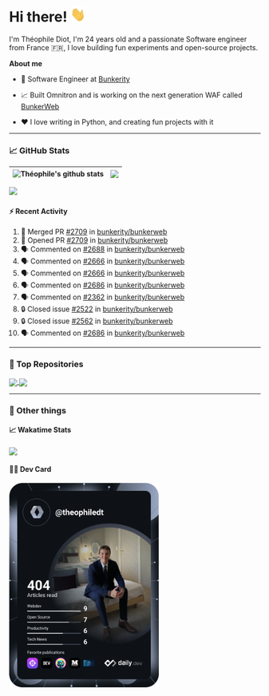 # Hi there! <img src="./wave.gif" width="30px" height="30px" />

I'm Théophile Diot, I'm 24 years old and a passionate Software engineer from France 🇫🇷, I love building fun experiments and open-source projects.

**About me**

- 💼 Software Engineer at [Bunkerity](https://www.bunkerity.com/)

- 📈 Built Omnitron and is working on the next generation WAF called [BunkerWeb](https://www.bunkerweb.io)

- ❤️ I love writing in Python, and creating fun projects with it

---

### 📈 GitHub Stats

| <img align="center" src="https://github-readme-stats.vercel.app/api?username=TheophileDiot&show_icons=true&include_all_commits=true&theme=algolia&hide_border=true&rank_icon=github" alt="Théophile's github stats" /> | <img align="center" src="https://github-readme-stats.vercel.app/api/top-langs/?username=TheophileDiot&layout=compact&theme=algolia&hide_border=true" /> |
| ---------------------------------------------------------------------------------------------------------------------------------------------------------------------------------------------------------------------- | ------------------------------------------------------------------------------------------------------------------------------------------------------- |

![](https://github-readme-activity-graph.vercel.app/graph?username=TheophileDiot&theme=tokyo-night)

#### :zap: Recent Activity

<!--START_SECTION:activity-->
1. 🎉 Merged PR [#2709](https://github.com/bunkerity/bunkerweb/pull/2709) in [bunkerity/bunkerweb](https://github.com/bunkerity/bunkerweb)
2. 💪 Opened PR [#2709](https://github.com/bunkerity/bunkerweb/pull/2709) in [bunkerity/bunkerweb](https://github.com/bunkerity/bunkerweb)
3. 🗣 Commented on [#2688](https://github.com/bunkerity/bunkerweb/issues/2688#issuecomment-3324564876) in [bunkerity/bunkerweb](https://github.com/bunkerity/bunkerweb)
4. 🗣 Commented on [#2666](https://github.com/bunkerity/bunkerweb/issues/2666#issuecomment-3324274500) in [bunkerity/bunkerweb](https://github.com/bunkerity/bunkerweb)
5. 🗣 Commented on [#2666](https://github.com/bunkerity/bunkerweb/issues/2666#issuecomment-3324268333) in [bunkerity/bunkerweb](https://github.com/bunkerity/bunkerweb)
6. 🗣 Commented on [#2686](https://github.com/bunkerity/bunkerweb/issues/2686#issuecomment-3324227878) in [bunkerity/bunkerweb](https://github.com/bunkerity/bunkerweb)
7. 🗣 Commented on [#2362](https://github.com/bunkerity/bunkerweb/issues/2362#issuecomment-3324184677) in [bunkerity/bunkerweb](https://github.com/bunkerity/bunkerweb)
8. 🔒 Closed issue [#2522](https://github.com/bunkerity/bunkerweb/issues/2522) in [bunkerity/bunkerweb](https://github.com/bunkerity/bunkerweb)
9. 🔒 Closed issue [#2562](https://github.com/bunkerity/bunkerweb/issues/2562) in [bunkerity/bunkerweb](https://github.com/bunkerity/bunkerweb)
10. 🗣 Commented on [#2686](https://github.com/bunkerity/bunkerweb/issues/2686#issuecomment-3324169914) in [bunkerity/bunkerweb](https://github.com/bunkerity/bunkerweb)
<!--END_SECTION:activity-->

---

### 🔧 Top Repositories

<a href="https://github.com/bunkerity/bunkerweb">
  <img align="center" src="https://github-readme-stats.vercel.app/api/pin/?username=Bunkerity&repo=bunkerweb&theme=algolia" />
</a>
<a href="https://github.com/TheophileDiot/Omnitron">
  <img align="center" src="https://github-readme-stats.vercel.app/api/pin/?username=TheophileDiot&repo=Omnitron&theme=algolia" />
</a>

---

### 🎉 Other things

#### 📈 Wakatime Stats

<a href="https://wakatime.com/@theophile_bunkerity">
  <img align="center" src="https://github-readme-stats.vercel.app/api/wakatime?username=3aa5ce41-c253-43d9-8441-a721e446a45f&layout=compact&theme=algolia" />
</a>

#### 👨‍💻 Dev Card

<a href="https://app.daily.dev/TheophileDt">
  <img src="./devcard.svg" width="300" alt="Théophile Diot's Dev Card"/>
</a>
